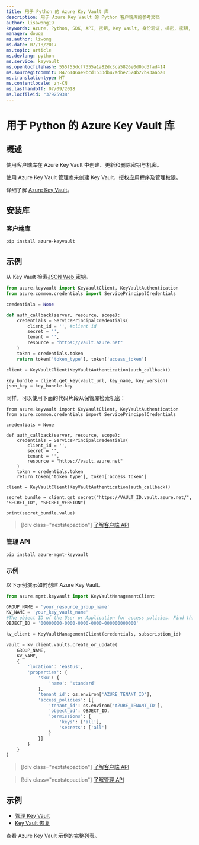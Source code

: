 ```yaml
---
title: 用于 Python 的 Azure Key Vault 库
description: 用于 Azure Key Vault 的 Python 客户端库的参考文档
author: lisawong19
keywords: Azure, Python, SDK, API, 密钥, Key Vault, 身份验证, 机密, 密钥, 安全
manager: douge
ms.author: liwong
ms.date: 07/18/2017
ms.topic: article
ms.devlang: python
ms.service: keyvault
ms.openlocfilehash: 555f55dcf7355a1a82dc3ca5826e0d0bd3fad414
ms.sourcegitcommit: 8476146ae9bcd1533db47adbe2524b27b93aaba0
ms.translationtype: HT
ms.contentlocale: zh-CN
ms.lasthandoff: 07/09/2018
ms.locfileid: "37925938"
---
```

# <a name="azure-key-vault-libraries-for-python"></a>用于 Python 的 Azure Key Vault 库

## <a name="overview"></a>概述

使用客户端库在 Azure Key Vault 中创建、更新和删除密钥与机密。

使用 Azure Key Vault 管理库来创建 Key Vault、授权应用程序及管理权限。 

详细了解 [Azure Key Vault](/azure/key-vault/key-vault-whatis)。

## <a name="install-the-libraries"></a>安装库

### <a name="client-library"></a>客户端库

```bash
pip install azure-keyvault
```

## <a name="examples"></a>示例

从 Key Vault 检索[JSON Web 密钥](https://tools.ietf.org/html/draft-ietf-jose-json-web-key-18)。

```python
from azure.keyvault import KeyVaultClient, KeyVaultAuthentication
from azure.common.credentials import ServicePrincipalCredentials

credentials = None

def auth_callback(server, resource, scope):
    credentials = ServicePrincipalCredentials(
        client_id = '', #client id
        secret = '',
        tenant = '',
        resource = "https://vault.azure.net"
    )
    token = credentials.token
    return token['token_type'], token['access_token']

client = KeyVaultClient(KeyVaultAuthentication(auth_callback))

key_bundle = client.get_key(vault_url, key_name, key_version)
json_key = key_bundle.key
```

同样，可以使用下面的代码片段从保管库检索机密：

```
from azure.keyvault import KeyVaultClient, KeyVaultAuthentication
from azure.common.credentials import ServicePrincipalCredentials

credentials = None

def auth_callback(server, resource, scope):
    credentials = ServicePrincipalCredentials(
        client_id = '',
        secret = '',
        tenant = '',
        resource = "https://vault.azure.net"
    )
    token = credentials.token
    return token['token_type'], token['access_token']

client = KeyVaultClient(KeyVaultAuthentication(auth_callback))

secret_bundle = client.get_secret("https://VAULT_ID.vault.azure.net/", "SECRET_ID", "SECRET_VERSION")

print(secret_bundle.value)
```

> [!div class="nextstepaction"]
> [了解客户端 API](/python/api/overview/azure/keyvault/client)

### <a name="management-api"></a>管理 API

```bash
pip install azure-mgmt-keyvault
```

### <a name="example"></a>示例
以下示例演示如何创建 Azure Key Vault。 

```python
from azure.mgmt.keyvault import KeyVaultManagementClient

GROUP_NAME = 'your_resource_group_name'
KV_NAME = 'your_key_vault_name'
#The object ID of the User or Application for access policies. Find this number in the portal
OBJECT_ID = '00000000-0000-0000-0000-000000000000'

kv_client = KeyVaultManagementClient(credentials, subscription_id)

vault = kv_client.vaults.create_or_update(
    GROUP_NAME,
    KV_NAME,
    {
        'location': 'eastus',
        'properties': {
            'sku': {
                'name': 'standard'
            },
            'tenant_id': os.environ['AZURE_TENANT_ID'],
            'access_policies': [{
                'tenant_id': os.environ['AZURE_TENANT_ID'],
                'object_id': OBJECT_ID,
                'permissions': {
                    'keys': ['all'],
                    'secrets': ['all']
                }
            }]
        }
    }
)
```
> [!div class="nextstepaction"]
> [了解客户端 API](/python/api/overview/azure/keyvault/client)

> [!div class="nextstepaction"]
> [了解管理 API](/python/api/overview/azure/keyvault/management)

## <a name="samples"></a>示例
* [管理 Key Vault][1] 
* [Key Vault 恢复][2]

[1]: https://azure.microsoft.com/resources/samples/key-vault-python-manage/
[2]: https://azure.microsoft.com/resources/samples/key-vault-recovery-python/

查看 Azure Key Vault 示例的[完整列表](https://azure.microsoft.com/resources/samples/?platform=python&term=key+vault)。 
